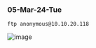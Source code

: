### 05-Mar-24-Tue



```
ftp anonymous@10.10.20.118
```

![image](https://github.com/r1skkam/TryHackMe-Walkthroughs/assets/58542375/c5d4cc88-cd0f-42d2-93ff-bcccd99b3ae6)

